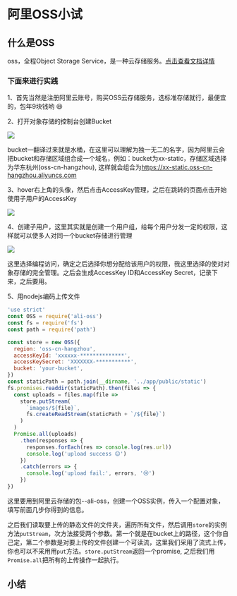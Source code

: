 # 阿里OSS小试

## 什么是OSS

oss，全程Object Storage Service，是一种云存储服务。[点击查看文档详情](https://help.aliyun.com/document_detail/31817.html?spm=a2c4g.11174283.2.5.789f7da2cKAB17)

### 下面来进行实践

1、首先当然是注册阿里云账号，购买OSS云存储服务，选标准存储就行，最便宜的，包年9块钱哟 :satisfied:

2、打开对象存储的控制台创建Bucket

![](https://cdn.jsdelivr.net/gh/CarberryChai/oss@master/image/iShot2020-04-30下午09.52.50-1588254876658.png)

bucket—翻译过来就是水桶，在这里可以理解为独一无二的名字，因为阿里云会把bucket和存储区域组合成一个域名，例如：bucket为xx-static，存储区域选择为华东杭州(oss-cn-hangzhou), 这样就会组合为<https://xx-static.oss-cn-hangzhou.aliyuncs.com>

3、hover右上角的头像，然后点击AccessKey管理，之后在跳转的页面点击开始使用子用户的AccessKey

![](https://cdn.jsdelivr.net/gh/CarberryChai/oss@master/image/iShot2020-04-30下午10.04.23-1588255474971.png)

4、创建子用户，这里其实就是创建一个用户组，给每个用户分发一定的权限，这样就可以使多人对同一个bucket存储进行管理

![](https://cdn.jsdelivr.net/gh/CarberryChai/oss@master/image/iShot2020-04-30下午10.11.42-1588256096968.png)

这里选择编程访问，确定之后选择你想分配给该用户的权限，我这里选择的使对对象存储的完全管理。之后会生成AccessKey ID和AccessKey Secret，记录下来，之后要用。

5、用nodejs编码上传文件

```javascript
'use strict'
const OSS = require('ali-oss')
const fs = require('fs')
const path = require('path')

const store = new OSS({
  region: 'oss-cn-hangzhou',
  accessKeyId: 'xxxxxx-**************',
  accessKeySecret: 'XXXXXXX-***********',
  bucket: 'your-bucket',
})
const staticPath = path.join(__dirname, '../app/public/static')
fs.promises.readdir(staticPath).then(files => {
  const uploads = files.map(file =>
    store.putStream(
      `images/${file}`,
      fs.createReadStream(staticPath + `/${file}`)
    )
  )
  Promise.all(uploads)
    .then(responses => {
      responses.forEach(res => console.log(res.url))
      console.log('upload success 😊')
    })
    .catch(errors => {
      console.log('upload fail:', errors, '😢')
    })
})
```

这里要用到阿里云存储的包--ali-oss，创建一个OSS实例，传入一个配置对象，填写前面几步你得到的信息。

之后我们读取要上传的静态文件的文件夹，遍历所有文件，然后调用`store`的实例方法`putStream`，次方法接受两个参数。第一个就是在bucket上的路径，这个你自己定，第二个参数是对要上传的文件创建一个可读流，这里我们采用了流式上传，你也可以不采用用`put`方法。`store.putStream`返回一个promise, 之后我们用`Promise.all`把所有的上传操作一起执行。

## 小结
